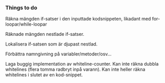 ### Things to do

Räkna mängden if-satser i den inputtade kodsnippeten, likadant med for-loopar/while-loopar

Räknade mängden nestlade if-satser.

Lokalisera if-satsen som är djupast nestlad.

Förbättra namngivning på variabler/metoder/osv...

Laga buggig implementation av whiteline-counter. Kan inte räkna dubbla whitelines (flera tomma radbryt inpå varann). Kan inte heller räkna whitelines i slutet av en kod-snippet.